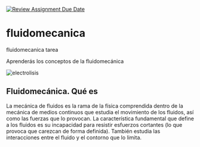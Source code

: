 [![Review Assignment Due Date](https://classroom.github.com/assets/deadline-readme-button-24ddc0f5d75046c5622901739e7c5dd533143b0c8e959d652212380cedb1ea36.svg)](https://classroom.github.com/a/i5BfUKkC)
# fluidomecanica
fluidomecanica tarea 

Aprenderás los conceptos de la fluidomecánica

![electrolisis](https://storage.googleapis.com/site.esss.co/4e1a35d7-2020-09-14-blog-fluidod-comput.jpg)

## Fluidomecánica. Qué es

La mecánica de fluidos es la rama de la física comprendida dentro de la mecánica de medios continuos que estudia el movimiento de los fluidos, así como las fuerzas que lo provocan.​ La característica fundamental que define a los fluidos es su incapacidad para resistir esfuerzos cortantes (lo que provoca que carezcan de forma definida). También estudia las interacciones entre el fluido y el contorno que lo limita.
